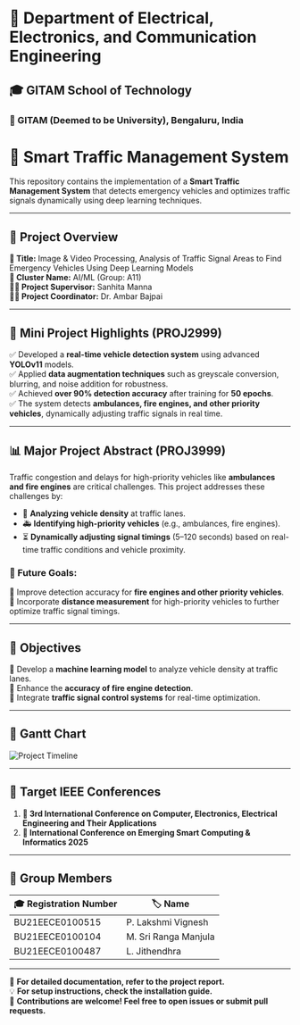 # 📡 Department of Electrical, Electronics, and Communication Engineering  
## 🎓 GITAM School of Technology  
### 🏫 GITAM (Deemed to be University), Bengaluru, India  

# 🚦 Smart Traffic Management System  

This repository contains the implementation of a **Smart Traffic Management System** that detects emergency vehicles and optimizes traffic signals dynamically using deep learning techniques.  

---

## 📌 Project Overview  

**📝 Title:** Image & Video Processing, Analysis of Traffic Signal Areas to Find Emergency Vehicles Using Deep Learning Models  
**📂 Cluster Name:** AI/ML (Group: A11)  
**👩‍🏫 Project Supervisor:** Sanhita Manna  
**👨‍🏫 Project Coordinator:** Dr. Ambar Bajpai  

---

## 🚀 Mini Project Highlights (PROJ2999)  

✅ Developed a **real-time vehicle detection system** using advanced **YOLOv11** models.  
✅ Applied **data augmentation techniques** such as greyscale conversion, blurring, and noise addition for robustness.  
✅ Achieved **over 90% detection accuracy** after training for **50 epochs**.  
✅ The system detects **ambulances, fire engines, and other priority vehicles**, dynamically adjusting traffic signals in real time.  

---

## 📊 Major Project Abstract (PROJ3999)  

Traffic congestion and delays for high-priority vehicles like **ambulances and fire engines** are critical challenges. This project addresses these challenges by:  
- 🚗 **Analyzing vehicle density** at traffic lanes.  
- 🚑 **Identifying high-priority vehicles** (e.g., ambulances, fire engines).  
- ⏳ **Dynamically adjusting signal timings** (5–120 seconds) based on real-time traffic conditions and vehicle proximity.  

### 🔭 Future Goals:  
🔹 Improve detection accuracy for **fire engines and other priority vehicles**.  
🔹 Incorporate **distance measurement** for high-priority vehicles to further optimize traffic signal timings.  

---

## 🎯 Objectives  

📌 Develop a **machine learning model** to analyze vehicle density at traffic lanes.  
📌 Enhance the **accuracy of fire engine detection**.  
📌 Integrate **traffic signal control systems** for real-time optimization.  

---

## 📅 Gantt Chart  

![Project Timeline](https://github.com/user-attachments/assets/7fa2fd3c-50a7-4c00-9c85-79ff5cdd5a4c)  

---

## 📢 Target IEEE Conferences  

1. **📖 3rd International Conference on Computer, Electronics, Electrical Engineering and Their Applications**  
2. **📖 International Conference on Emerging Smart Computing & Informatics 2025**  

---

## 👥 Group Members  

| 🎓 **Registration Number** | 🏷️ **Name**               |  
|-------------------------|--------------------|  
| BU21EECE0100515        | P. Lakshmi Vignesh |  
| BU21EECE0100104        | M. Sri Ranga Manjula |  
| BU21EECE0100487        | L. Jithendhra      |  

---

📌 **For detailed documentation, refer to the project report.**  
💡 **For setup instructions, check the installation guide.**  
🚀 **Contributions are welcome! Feel free to open issues or submit pull requests.**  
